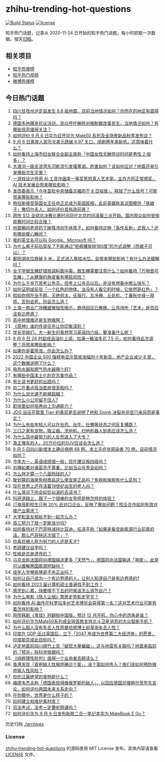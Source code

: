 # zhihu-trending-hot-questions

[![Build Status](https://github.com/justjavac/zhihu-trending-hot-questions/workflows/ci/badge.svg?branch=master)](https://github.com/justjavac/zhihu-trending-hot-questions/actions)
[![license](https://img.shields.io/github/license/justjavac/zhihu-trending-hot-questions)](https://github.com/justjavac/zhihu-trending-hot-questions/blob/master/LICENSE)

知乎热门话题，记录从 2020-11-24 日开始的知乎热门话题。每小时抓取一次数据，按天[归档](./archives)。

## 相关项目

- [知乎热搜榜](https://github.com/justjavac/zhihu-trending-top-search)
- [知乎热门视频](https://github.com/justjavac/zhihu-trending-hot-video)
- [微博热搜榜](https://github.com/justjavac/weibo-trending-hot-search)

## 今日热门话题

<!-- BEGIN -->
<!-- 最后更新时间 Wed Sep 07 2022 07:06:22 GMT+0800 (China Standard Time) -->

1. [四川甘孜州泸定县发生 6.8 级地震，目前当地情况如何？你所在的地区有震感吗？](https://www.zhihu.com/question/551889682)
1. [德国多地爆发抗议活动，民众呼吁解除对俄制裁改善民生，当地情况如何？有哪些信息值得关注？](https://www.zhihu.com/question/552046558)
1. [如何评价 9 月 6 日华为召开华为 Mate50 系列及全场景新品秋季发布会？](https://www.zhihu.com/question/552038839)
1. [9 月 6 日离岸人民币兑美元跌破 6.97 关口，续刷两年来新低，这意味着什么？](https://www.zhihu.com/question/552080351)
1. [如何看待上海市妇女联合会副主席称「中国女性无酬劳动时间是男性 2 倍多」？](https://www.zhihu.com/question/551905219)
1. [大渡河一级支流湾东河断流引发堰塞湖，危害如何？该如何应对？地震还易引发哪些次生灾害？](https://www.zhihu.com/question/551977827)
1. [一游戏设计师用 AI 工具作画拿一等奖惹怒真人艺术家，主办方将正常颁奖，AI 技术发展会带来哪些影响？](https://www.zhihu.com/question/551914040)
1. [发改委表示「今年首批中央储备冻猪肉于 8 日投放」，释放了什么信号？可能带来哪些影响？](https://www.zhihu.com/question/550606554)
1. [特拉斯接受英国女王任命正式成为英国首相，此前英媒称其试图模仿「铁娘子」撒切尔夫人，如何评价其执政前景？](https://www.zhihu.com/question/552076857)
1. [网传 S12 全球总决赛比赛时间将在北京时间凌晨三点开始，国内观众如何安排观赛时间比较合理？](https://www.zhihu.com/question/552013838)
1. [地震瞬间老师扔下碗筷冲向午休孩子，如何看待这种「条件反射」式救人？还有哪些暖心瞬间？](https://www.zhihu.com/question/552049103)
1. [我的英文名可以叫 Google、Microsoft 吗？](https://www.zhihu.com/question/549862735)
1. [为什么裤子前后穿反了不能通过“把裤腰旋转180度”的方式调整（而裙子可以）？](https://www.zhihu.com/question/551970156)
1. [鄱阳湖水位跌破 8 米，正式进入极枯水位，会带来哪些影响？有什么办法缓解吗？](https://www.zhihu.com/question/551979548)
1. [女子学做生腌虾错放调料致中毒，做生腌需要注意什么？如何看待「万物皆可生腌」？从健康的角度看有哪些风险？](https://www.zhihu.com/question/551980639)
1. [为什么千辛万苦考公务员，但考上公务员以后，并没有想象中那么快乐？](https://www.zhihu.com/question/391033366)
1. [如何证明或反驳「一个红色的物体，当没有人看它的时候，它依然是红色」？](https://www.zhihu.com/question/521442940)
1. [假如你得在岳不群、灭绝师太、任我行、左冷禅、丘处机、丁春秋中择一拜师，否则会死，你会怎么选？](https://www.zhihu.com/question/550907560)
1. [上海一商业广场雕塑被指性暗示，商场回应已撤换，公共场所「艺术」是否应该有边界感？](https://www.zhihu.com/question/551977605)
1. [高中地理难还是生物难啊？](https://www.zhihu.com/question/552090800)
1. [《原神》谁的传说任务让你印象深刻？](https://www.zhihu.com/question/548760852)
1. [学长学姐们，大一新生的我想学习英语四六级，要准备什么呢？](https://www.zhihu.com/question/544928587)
1. [9 月 6 日 24 时起成品油价上调，加满一箱油多花 7.5 元，如何看待此次调整？将带来哪些影响？](https://www.zhihu.com/question/551809662)
1. [如果你是霍雨浩，你会怎么办？](https://www.zhihu.com/question/454071583)
1. [2022 中国企业 500 强榜单显示营收涨幅创十年新高，地产企业减少 8 家，这个数据说明了什么？](https://www.zhihu.com/question/552025132)
1. [电热水器和燃气热水器哪个好?](https://www.zhihu.com/question/21793993)
1. [有哪些中国本土化的克苏鲁作品？](https://www.zhihu.com/question/406328985)
1. [有比读书更好的出路吗？](https://www.zhihu.com/question/551953615)
1. [初二在重点班当垫底很丢脸吗？](https://www.zhihu.com/question/552111964)
1. [为什么说光速不能被超越？](https://www.zhihu.com/question/25403694)
1. [为什么小公司留不住人?](https://www.zhihu.com/question/541735673)
1. [职场里如何培养向上沟通能力？](https://www.zhihu.com/question/484968819)
1. [JDG 出征花絮里 Tian 的表现是否说明了他和 Doinb 决裂并非空穴来风而是事实？](https://www.zhihu.com/question/552020308)
1. [为什么有些年轻人可以在社恐、社牛、社懒等状态之间反复横跳？](https://www.zhihu.com/question/550727525)
1. [三口之家有宠物，吸尘器、洗地机、扫地机器人到底应该怎么选？](https://www.zhihu.com/question/457175912)
1. [为什么高中最努力的人反而进入了大专？](https://www.zhihu.com/question/552083440)
1. [真正懂车的人，20万价位的SUV应该会怎么选？](https://www.zhihu.com/question/551923646)
1. [9 月 5 日四川新增本土确诊病例 68 例，本土无症状感染者 70 例，目前情况如何？](https://www.zhihu.com/question/551984288)
1. [今年大一，英语成绩很一般，现在建议报四级吗？](https://www.zhihu.com/question/523107692)
1. [刘禅如果对诸葛亮不尊重，比如当众斥责会如何？](https://www.zhihu.com/question/549862536)
1. [怎么样才算一个八面玲珑的人?](https://www.zhihu.com/question/430158445)
1. [聚划算的海南免税商品这么便宜是正品吗？免税和保税有什么区别？](https://www.zhihu.com/question/551652872)
1. [现在世界上还存活着19世纪出生的老人吗？](https://www.zhihu.com/question/551220702)
1. [什么情况下你会如饥似渴的去读书？](https://www.zhihu.com/question/552013032)
1. [科研道路上，跟了一个很棒的女导师是种怎样的体验？](https://www.zhihu.com/question/551999405)
1. [订单班职校生只有 20% 去对口企业，反映了哪些问题？校企合作如何有效对接产业需求？](https://www.zhihu.com/question/551860525)
1. [大学和室友相处不到一起怎么办？](https://www.zhihu.com/question/551952134)
1. [高三努力了就一定能涨分吗?](https://www.zhihu.com/question/551061237)
1. [如何看待对于巴菲特减持比亚迪，任泽平称「如果是看空新能源行业前景的话，那么巴菲特这次错了」？](https://www.zhihu.com/question/551902567)
1. [你喜欢被人称为努力的人还是天才?](https://www.zhihu.com/question/547850794)
1. [考研建议自学吗？](https://www.zhihu.com/question/483570748)
1. [性格是否是遗传的？](https://www.zhihu.com/question/536359175)
1. [马克龙称法国将向德国输送更多「天然气」，德国将向法国输送「电能」，此举可以缓解两国能源短缺吗？](https://www.zhihu.com/question/552012569)
1. [成年人学琴练琴是不务正业吗？](https://www.zhihu.com/question/551271377)
1. [如何让自己成为一个有边界感的人，让别人知道自己是有边界感的?](https://www.zhihu.com/question/36808760)
1. [如何看待 2023 届计算机硕士普遍找不到工作？](https://www.zhihu.com/question/550401438)
1. [感觉到心累，快要撑不下去的时候该怎么调节自己？](https://www.zhihu.com/question/545381414)
1. [为什么电影《隐入尘烟》票房走势影史罕见？](https://www.zhihu.com/question/551255320)
1. [如何看待 AI 画作在科罗拉多州艺术博览会获得第一名？这对艺术行业可能有着怎样的影响？](https://www.zhihu.com/question/551671315)
1. [网传韩剧《鬼怪》将翻拍中国版，预计 12 月开机，你心中的选角是谁？](https://www.zhihu.com/question/551980640)
1. [如何评价华为Mate50系列成全球首款支持北斗卫星消息的大众智能手机？](https://www.zhihu.com/question/551876544)
1. [为什么超人没有失去人性而曼哈顿博士却渐渐失去人性？](https://www.zhihu.com/question/66202198)
1. [印度在 GDP 压过英国后，立下「2047 年成为世界第二大经济体」的愿景，印度能完成此目标吗？](https://www.zhihu.com/question/551893113)
1. [泸定地震前四川绵竹上空「疑现大量蝙蝠」，这与地震有关联吗？地震来临前的「预兆」有科学依据吗？](https://www.zhihu.com/question/551903431)
1. [《纯粹理性批判》值得一个业余者去精读么？](https://www.zhihu.com/question/68649934)
1. [香港发现「首例输入性猴痘确诊个案」，该个案如何传入？我们该如何预防猴痘输入性风险？](https://www.zhihu.com/question/552075263)
1. [你吃过最绝望的食物是什么？](https://www.zhihu.com/question/266593795)
1. [梅德韦杰夫称「德国表现得像俄罗斯的敌人」，以回应德国总理朔尔茨早先言论，如何评价两国未来关系走向？](https://www.zhihu.com/question/551911163)
1. [在你眼中，世界是什么样子的？](https://www.zhihu.com/question/309254194)
1. [如何建立和维护素材库？](https://www.zhihu.com/question/550802450)
1. [司法考试，法考一定要听网课吗？](https://www.zhihu.com/question/279206758)
1. [如何评价华为 9 月 6 日发布新款二合一笔记本华为 MateBook E Go？](https://www.zhihu.com/question/551997132)

<!-- END -->

历史归档 [./archives](./archives)

### License

[zhihu-trending-hot-questions](https://github.com/justjavac/zhihu-trending-hot-questions)
的源码使用 MIT License 发布。具体内容请查看 [LICENSE](./LICENSE) 文件。
